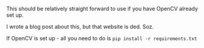 This should be relatively straight forward to use if you have OpenCV already set up.

I wrote a blog post about this, but that website is ded. Soz.

If OpenCV is set up - all you need to do is `pip install -r requirements.txt`
